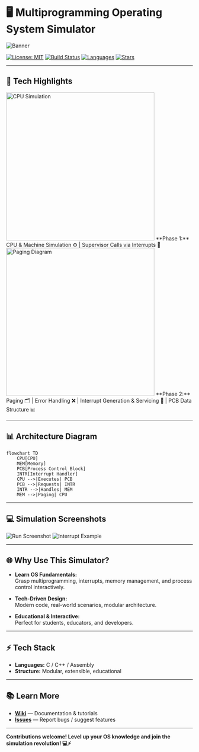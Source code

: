 # 🖥️ Multiprogramming Operating System Simulator

![Banner](https://raw.githubusercontent.com/ShaikhNomaan-png/Multiprogramming-Operating-System-/main/assets/os_banner.png)

[![License: MIT](https://img.shields.io/badge/License-MIT-blue.svg)](LICENSE)
[![Build Status](https://img.shields.io/github/workflow/status/ShaikhNomaan-png/Multiprogramming-Operating-System-/CI)](https://github.com/ShaikhNomaan-png/Multiprogramming-Operating-System-/actions)
[![Languages](https://img.shields.io/github/languages/top/ShaikhNomaan-png/Multiprogramming-Operating-System-)](https://github.com/ShaikhNomaan-png/Multiprogramming-Operating-System-/src)
[![Stars](https://img.shields.io/github/stars/ShaikhNomaan-png/Multiprogramming-Operating-System-?style=social)](https://github.com/ShaikhNomaan-png/Multiprogramming-Operating-System-/stargazers)

---

## 🚀 Tech Highlights

<img src="https://raw.githubusercontent.com/ShaikhNomaan-png/Multiprogramming-Operating-System-/main/assets/cpu_simulation.png" alt="CPU Simulation" width="400">  
**Phase 1:** CPU & Machine Simulation ⚙️ | Supervisor Calls via Interrupts 🚨

<img src="https://raw.githubusercontent.com/ShaikhNomaan-png/Multiprogramming-Operating-System-/main/assets/paging_diagram.png" alt="Paging Diagram" width="400">  
**Phase 2:** Paging 🗂️ | Error Handling ❌ | Interrupt Generation & Servicing 🔄 | PCB Data Structure 📊

---

## 📊 Architecture Diagram

```mermaid
flowchart TD
    CPU[CPU]
    MEM[Memory]
    PCB[Process Control Block]
    INTR[Interrupt Handler]
    CPU -->|Executes| PCB
    PCB -->|Requests| INTR
    INTR -->|Handles| MEM
    MEM -->|Paging| CPU
```

---

## 💻 Simulation Screenshots

![Run Screenshot](https://raw.githubusercontent.com/ShaikhNomaan-png/Multiprogramming-Operating-System-/main/assets/simulation_run.png)
![Interrupt Example](https://raw.githubusercontent.com/ShaikhNomaan-png/Multiprogramming-Operating-System-/main/assets/interrupt_example.gif)

---

## 🌐 Why Use This Simulator?

- **Learn OS Fundamentals:**  
  Grasp multiprogramming, interrupts, memory management, and process control interactively.

- **Tech-Driven Design:**  
  Modern code, real-world scenarios, modular architecture.

- **Educational & Interactive:**  
  Perfect for students, educators, and developers.

---

## ⚡ Tech Stack

- **Languages:** C / C++ / Assembly
- **Structure:** Modular, extensible, educational

---

## 📚 Learn More

- **[Wiki](./wiki)** — Documentation & tutorials  
- **[Issues](https://github.com/ShaikhNomaan-png/Multiprogramming-Operating-System-/issues)** — Report bugs / suggest features

---

**Contributions welcome! Level up your OS knowledge and join the simulation revolution! 💻⚡**
